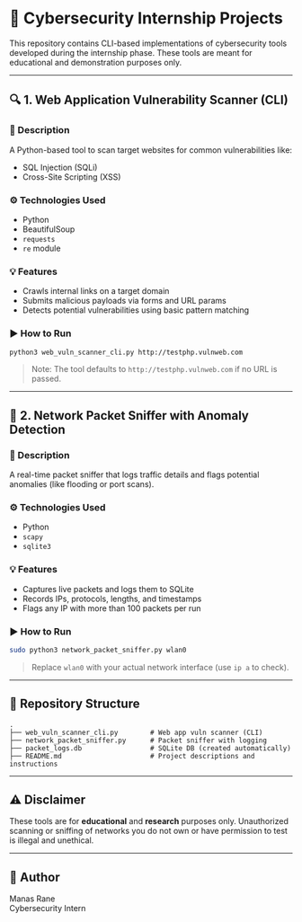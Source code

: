 # 🚀 Cybersecurity Internship Projects

This repository contains CLI-based implementations of cybersecurity tools developed during the internship phase. These tools are meant for educational and demonstration purposes only.

---

## 🔍 1. Web Application Vulnerability Scanner (CLI)

### 📌 Description
A Python-based tool to scan target websites for common vulnerabilities like:
- SQL Injection (SQLi)
- Cross-Site Scripting (XSS)

### ⚙️ Technologies Used
- Python
- BeautifulSoup
- `requests`
- `re` module

### 💡 Features
- Crawls internal links on a target domain
- Submits malicious payloads via forms and URL params
- Detects potential vulnerabilities using basic pattern matching

### ▶️ How to Run
```bash
python3 web_vuln_scanner_cli.py http://testphp.vulnweb.com
```

> Note: The tool defaults to `http://testphp.vulnweb.com` if no URL is passed.

---

## 📡 2. Network Packet Sniffer with Anomaly Detection

### 📌 Description
A real-time packet sniffer that logs traffic details and flags potential anomalies (like flooding or port scans).

### ⚙️ Technologies Used
- Python
- `scapy`
- `sqlite3`

### 💡 Features
- Captures live packets and logs them to SQLite
- Records IPs, protocols, lengths, and timestamps
- Flags any IP with more than 100 packets per run

### ▶️ How to Run
```bash
sudo python3 network_packet_sniffer.py wlan0
```

> Replace `wlan0` with your actual network interface (use `ip a` to check).

---

## 📁 Repository Structure
```
.
├── web_vuln_scanner_cli.py        # Web app vuln scanner (CLI)
├── network_packet_sniffer.py      # Packet sniffer with logging
├── packet_logs.db                 # SQLite DB (created automatically)
├── README.md                      # Project descriptions and instructions
```

---

## ⚠️ Disclaimer
These tools are for **educational** and **research** purposes only. Unauthorized scanning or sniffing of networks you do not own or have permission to test is illegal and unethical.

---

## 🧠 Author
Manas Rane  
Cybersecurity Intern
